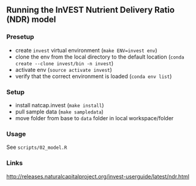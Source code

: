 
## Running the InVEST Nutrient Delivery Ratio (NDR) model 

### Presetup

 * create `invest` virtual environment (`make ENV=invest env`)
 * clone the env from the local directory to the default location (`conda create --clone invest/bin -n invest`)
 * activate env (`source activate invest`)
 * verify that the correct environment is loaded (`conda env list`)

### Setup 

 * install natcap.invest (`make install`)
 * pull sample data (`make sampledata`)
 * move folder from base to `data` folder in local workspace/folder

### Usage

See `scripts/02_model.R`

### Links

http://releases.naturalcapitalproject.org/invest-userguide/latest/ndr.html
